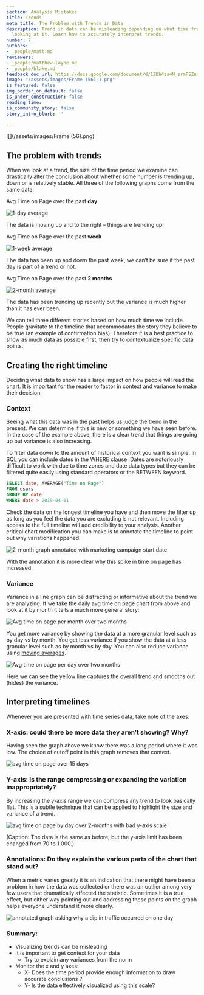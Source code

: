 ```yaml
---
section: Analysis Mistakes
title: Trends
meta_title: The Problem with Trends in Data
description: Trend in data can be misleading depending on what time frame you are
  looking at it. Learn how to accurately interpret trends.
number: 7
authors:
- _people/matt.md
reviewers:
- _people/matthew-layne.md
- _people/blake.md
feedback_doc_url: https://docs.google.com/document/d/1ZDh4zs4M_srmPSZnmtSQk6N1fmTem9N84tCij33wpb0/edit?usp=sharing
image: "/assets/images/Frame (56)-1.png"
is_featured: false
img_border_on_default: false
is_under_construction: false
reading_time: 
is_community_story: false
story_intro_blurb: ''

---
```

![](/assets/images/Frame (56).png)

## The problem with trends

When we look at a trend, the size of the time period we examine can drastically alter the conclusion about whether some number is trending up, down or is relatively stable. All three of the following graphs come from the same data:

Avg Time on Page over the past **day**

![1-day average](/assets/images/misrepresenting-data/trends/trends_0.png)

The data is moving up and to the right – things are trending up!

Avg Time on Page over the past **week**

![1-week average](/assets/images/misrepresenting-data/trends/trends_1.png)

The data has been up and down the past week, we can’t be sure if the past day is part of a trend or not.

Avg Time on Page over the past **2 months**

![2-month average](/assets/images/misrepresenting-data/trends/trends_2.png)

The data has been trending up recently but the variance is much higher than it has ever been.

We can tell three different stories based on how much time we include. People gravitate to the timeline that accommodates the story they believe to be true (an example of confirmation bias). Therefore it is a best practice to show as much data as possible first, then try to contextualize specific data points.

## Creating the right timeline

Deciding what data to show has a large impact on how people will read the chart. It is important for the reader to factor in context and variance to make their decision.

### Context

Seeing what this data was in the past helps us judge the trend in the present. We can determine if this is new or something we have seen before. In the case of the example above, there is a clear trend that things are going up but variance is also increasing.

To filter data down to the amount of historical context you want is simple. In SQL you can include dates in the WHERE clause. Dates are notoriously difficult to work with due to time zones and date data types but they can be filtered quite easily using standard operators or the BETWEEN keyword.

```sql
SELECT date, AVERAGE("Time on Page")
FROM users
GROUP BY date
WHERE date > 2019-04-01
```

Check the data on the longest timeline you have and then move the filter up as long as you feel the data you are excluding is not relevant. Including access to the full timeline will add credibility to your analysis. Another critical chart modification you can make is to annotate the timeline to point out why variations happened.

![2-month graph annotated with marketing campaign start date](/assets/images/misrepresenting-data/trends/trends_3.png)

With the annotation it is more clear why this spike in time on page has increased.

### Variance

Variance in a line graph can be distracting or informative about the trend we are analyzing. If we take the daily avg time on page chart from above and look at it by month it tells a much more general story:

![Avg time on page per month over two months](/assets/images/misrepresenting-data/trends/trends_4.png)

You get more variance by showing the data at a more granular level such as by day vs by month. You get less variance if you show the data at a less granular level such as by month vs by day. You can also reduce variance using [moving averages](https://www.investopedia.com/terms/m/movingaverage.asp).

![Avg time on page per day over two months](/assets/images/misrepresenting-data/trends/trends_5.png)

Here we can see the yellow line captures the overall trend and smooths out (hides) the variance.

## Interpreting timelines

Whenever you are presented with time series data, take note of the axes:

### **X-axis:** could there be more data they aren’t showing? Why?

Having seen the graph above we know there was a long period where it was low. The choice of cutoff point in this graph removes that context.

![avg time on page over 15 days](/assets/images/misrepresenting-data/trends/trends_6.png)

### **Y-axis:** Is the range compressing or expanding the variation inappropriately?

By increasing the y-axis range we can compress any trend to look basically flat. This is a subtle technique that can be applied to highlight the size and variance of a trend.

![avg time on page by day over 2-months with bad y-axis scale](/assets/images/misrepresenting-data/trends/trends_7.png)

(Caption: The data is the same as before, but the y-axis limit has been changed from 70 to 1 000.)

### **Annotations:** Do they explain the various parts of the chart that stand out?

When a metric varies greatly it is an indication that there might have been a problem in how the data was collected or there was an outlier among very few users that dramatically affected the statistic. Sometimes it is a true effect, but either way pointing out and addressing these points on the graph helps everyone understand it more clearly.

![annotated graph asking why a dip in traffic occurred on one day](/assets/images/misrepresenting-data/trends/trends_8.png)

### Summary:

* Visualizing trends can be misleading
* It is important to get context for your data
  * Try to explain any variances from the norm
* Monitor the x and y axes:
  * X- Does the time period provide enough information to draw accurate conclusions ?
  * Y- Is the data effectively visualized using this scale?